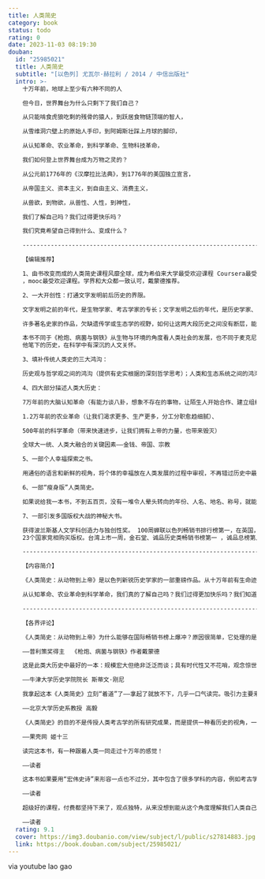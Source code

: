 ```yaml
---
title: 人类简史
category: book
status: todo
rating: 0
date: 2023-11-03 08:19:30
douban:
  id: "25985021"
  title: 人类简史
  subtitle: "[以色列] 尤瓦尔·赫拉利 / 2014 / 中信出版社"
  intro: >-
    十万年前，地球上至少有六种不同的人

    但今日，世界舞台为什么只剩下了我们自己？

    从只能啃食虎狼吃剩的残骨的猿人，到跃居食物链顶端的智人，

    从雪维洞穴壁上的原始人手印，到阿姆斯壮踩上月球的脚印，

    从认知革命、农业革命，到科学革命、生物科技革命，

    我们如何登上世界舞台成为万物之灵的？

    从公元前1776年的《汉摩拉比法典》，到1776年的美国独立宣言，

    从帝国主义、资本主义，到自由主义、消费主义，

    从兽欲，到物欲，从兽性、人性，到神性，

    我们了解自己吗？我们过得更快乐吗？

    我们究竟希望自己得到什么、变成什么？

    ------------------------------------------------------------------------------------------------

    【编辑推荐】

    1、由书改变而成的人类简史课程风靡全球，成为希伯来大学最受欢迎课程 Coursera最受欢迎课程
    ，mooc最受欢迎课程。学界和大众都一致认可，戴蒙德推荐。

    2、一大开创性：打通文字发明前后历史的界限。

    文字发明之前的年代，是生物学家、考古学家的专长；文字发明之后的年代，是历史学家、政治学家和经济学家的专长；

    许多著名史家的作品，欠缺遗传学或生态学的视野，如何让这两大段历史之间没有断层，能够有一以贯之的宏观解读？

    本书不同于《枪炮、病菌与钢铁》从生物与环境的角度看人类社会的发展，也不同于麦克尼尔的《世界史》以文明为单位绘制的人类文明交织的世界。
    他笔下的历史，在科学中有深沉的人文关怀。

    3、填补传统人类史的三大鸿沟：

    历史观与哲学观之间的鸿沟（提供有史实根据的深刻哲学思考）；人类和生态系统之间的鸿沟（作者多从生态来思考，而不是只讲人类的利益）；集体和个人之间的鸿沟（检视历史事件如何影响到当时一般人的生活）。

    4、四大部分描述人类大历史：

    7万年前的大脑认知革命（有能力谈八卦，想象不存在的事物，让陌生人开始合作、建立组织）

    1.2万年前的农业革命（让我们渴求更多、生产更多，分工分职愈趋细腻）、

    500年前的科学革命（带来快速进步，让我们拥有上帝的力量，也带来毁灭）

    全球大一统、人类大融合的关键因素——金钱、帝国、宗教

    5、一部个人幸福探索之书。

    用通俗的语言和新鲜的视角，将个体的幸福放在人类发展的过程中审视，不再错过历史中最关键、最有意思的部分。涵盖了生物学，人类学，哲学，心理学，艺术，文学，伦理学等众多领域。涉及幸福，生命的意义等众多话题，有人说这是一部个人幸福探索之书。

    6、一部“瘦身版”人类简史。

    如果说给我一本书，不到五百页，没有一堆令人晕头转向的年份、人名、地名、称号，就能涵盖了人类如何崛起、影响现代生活甚巨的资本主义、一神教、自由人文主义、基因工程如何兴盛的人类历史重大脉络……这是仅有的一部！

    7、一部引发多国版权大战的神秘大书。

    获得波兰斯基人文学科创造力与独创性奖。 100周蝉联以色列畅销书排行榜第一，在英国，9家出版商疯狂竞价。
    23个国家竞相购买版权。台湾上市一周，金石堂、诚品历史类畅销书榜第一 ，诚品总榜第八，西班牙上市两周总榜第一。

    ------------------------------------------------------------------------------------------------

    【内容简介】

    《人类简史：从动物到上帝》是以色列新锐历史学家的一部重磅作品。从十万年前有生命迹象开始到21世纪资本、科技交织的人类发展史。十万年前，地球上至少有六个人种，为何今天却只剩下了我们自己？我们曾经只是非洲角落一个毫不起眼的族群，对地球上生态的影响力和萤火虫、猩猩或者水母相差无几。为何我们能登上生物链的顶端，最终成为地球的主宰？

    从认知革命、农业革命到科学革命，我们真的了解自己吗？我们过得更加快乐吗？我们知道金钱和宗教从何而来，为何产生吗？人类创建的帝国为何一个个衰亡又兴起？为什么地球上几乎每一个社会都有男尊女卑的观念？为何一神教成为最为广泛接受的宗教？科学和资本主义如何成为现代社会最重要的信条？理清影响人类发展的重大脉络，挖掘人类文化、宗教、法律、国家、信贷等产生的根源。这是一部宏大的人类简史，更见微知著、以小写大，让人类重新审视自己。

    ------------------------------------------------------------------------------------------------

    【各界评论】

    《人类简史：从动物到上帝》为什么能够在国际畅销书榜上爆冲？原因很简单，它处理的是历史的大问题、现代世界的大问题，而且，它的写作风格是刻骨铭心的生动。你会爱上它！

    ——普利策奖得主  《枪炮、病菌与钢铁》作者戴蒙德

    这是此类大历史中最好的一本：规模宏大但绝非泛泛而谈；具有时代性又不花哨，观念惊世骇俗但绝不是个简单的反对者。每个人都能在书里找到一部分和另外的人开始讨论，但是弄清楚是哪部分、为什么，对我们都有好处。

    ——牛津大学历史学院院长 斯蒂文·刚尼

    我拿起这本《人类简史》立刻“着道”了——拿起了就放不下，几乎一口气读完。吸引力主要来自作者才思的旷达敏捷，还有译者文笔的生动晓畅，而书中屡屡提及中国的相关史实，也能让人感到一种说不出的亲切，好像自己也被融入其中，读来欲罢不能。

    ——北京大学历史系教授 高毅

    《人类简史》的目的不是传授人类考古学的所有研究成果，而是提供一种看历史的视角，一种全局的观点。当你不再执着于科学、政治或宗教等某一个领域的发展过程，而是关注人类社会的整体演变，观察这些领域之间的相互作用，你会感到你脑海中零碎的历史知识忽然像拼图一样各就各位，构成一幅宏大的图景，这样的视角非常新鲜。

    ——果壳网 姬十三

    读完这本书，有一种跟着人类一同走过十万年的感觉！

    ——读者

    这本书如果要用“宏伟史诗”来形容一点也不过分，其中包含了很多学科的内容，例如考古学、生物学、物理学、经济学、宗教、社会学甚至计算机科学等等。书里里面的大部分观点都是从不同的角度进行介绍，其中很多都是经无数人严格验证过的，讲师很多时候仅仅是通过自己的表达希望尽量客观地介绍一些内容，至于每个人怎么理解并没有统一的标准了。

    ——读者

    超级好的课程，付费都坚持下来了，观点独特，从来没想到能从这个角度理解我们人类自己。

    ——读者
  rating: 9.1
  cover: https://img3.doubanio.com/view/subject/l/public/s27814883.jpg
  link: https://book.douban.com/subject/25985021/
---
```


via youtube lao gao